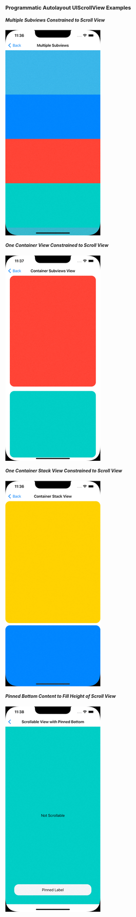 ### Programmatic Autolayout UIScrollView Examples

##### Multiple Subviews Constrained to Scroll View
![subviews](assets/subviews.gif)

##### One Container View Constrained to Scroll View
![container-subviews](assets/container-subviews.gif)

##### One Container Stack View Constrained to Scroll View
![container-stackview](assets/container-stackview.gif)

##### Pinned Bottom Content to Fill Height of Scroll View
![pinned](assets/pinned.gif)
